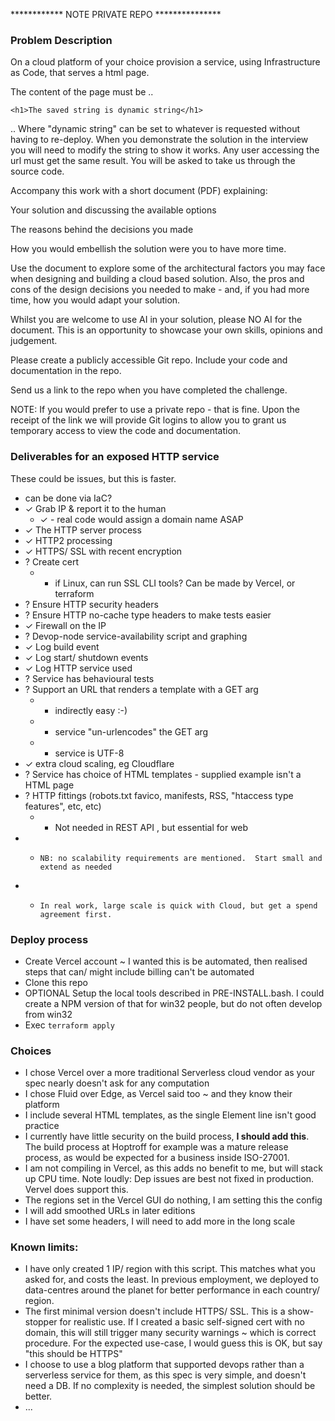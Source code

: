 ************ NOTE PRIVATE REPO ***************


### Problem Description

On a cloud platform of your choice provision a service, using Infrastructure as Code, that serves a html page.

The content of the page must be ..

    <h1>The saved string is dynamic string</h1>

.. Where "dynamic string" can be set to whatever is requested without having to re-deploy. When you demonstrate the solution in the interview you will need to modify the string to show it works. Any user accessing the url must get the same result. You will be asked to take us through the source code.

Accompany this work with a short document (PDF) explaining:

Your solution and discussing the available options

The reasons behind the decisions you made

How you would embellish the solution were you to have more time.

Use the document to explore some of the architectural factors you may face when designing and building a cloud based solution. Also, the pros and cons of the design decisions you needed to make - and, if you had more time, how you would adapt your solution.

Whilst you are welcome to use AI in your solution, please NO AI for the document. This is an opportunity to showcase your own skills, opinions and judgement.

Please create a publicly accessible Git repo. Include your code and documentation in the repo.

Send us a link to the repo when you have completed the challenge.

NOTE: If you would prefer to use a private repo - that is fine. Upon the receipt of the link we will provide Git logins to allow you to grant us temporary access to view the code and documentation.



### Deliverables for an exposed HTTP service

These could be issues, but this is faster.
 
- can be done via IaC?
- ✓ 	Grab IP & report it to the human
  - ✓  - real code would assign a domain name ASAP
- ✓ 	The HTTP server process
- ✓		HTTP2 processing
- ✓ 	HTTPS/ SSL with recent encryption
- ? 	Create cert 
  - - if Linux, can run SSL CLI tools? Can be made by Vercel, or terraform
- ? 	Ensure HTTP security headers
- ? 	Ensure HTTP no-cache type headers to make tests easier
- ✓ 	Firewall on the IP
- ? 	Devop-node service-availability script and graphing
- ✓ 	Log build event
- ✓		Log start/ shutdown events 
- ✓ 	Log HTTP service used 
- ? 	Service has behavioural tests
- ? 	Support an URL that renders a template with a GET arg
  - - indirectly easy :-)
  -	- service "un-urlencodes" the GET arg
  - - service is UTF-8 
- ✓     extra cloud scaling, eg Cloudflare
- ? 	Service has choice of HTML templates - supplied example isn't a HTML page
- ? 	HTTP fittings (robots.txt favico, manifests, RSS, "htaccess type features", etc, etc) 
  -	- Not needed in REST API , but essential for web
- - 	NB: no scalability requirements are mentioned.  Start small and extend as needed
- - 	In real work, large scale is quick with Cloud, but get a spend agreement first.


### Deploy process

- Create Vercel account ~ I wanted this is be automated, then realised steps that can/ might include billing can't be automated
- Clone this repo
- OPTIONAL Setup the local tools described in PRE-INSTALL.bash.  I could create a NPM version of that for win32 people, but do not often develop from win32
- Exec ` terraform apply ` 


### Choices

- I chose Vercel over a more traditional Serverless cloud vendor as your spec nearly doesn't ask for any computation
- I chose Fluid over Edge, as Vercel said too ~ and they know their platform
- I include several HTML templates, as the single Element line isn't good practice 
- I currently have little security on the build process, **I should add this**.  The build process at Hoptroff for example was a mature release process, as would be expected for a business inside ISO-27001.
- I am not compiling in Vercel, as this adds no benefit to me, but will stack up CPU time.   Note loudly: Dep issues are best not fixed in production.   Vervel does support this.
- The regions set in the Vercel GUI do nothing, I am setting this the config
- I will add smoothed URLs in later editions
- I have set some headers, I will need to add more in the long scale

### Known limits:

- I have only created 1 IP/ region with this script.   This matches what you asked for, and costs the least.   In previous employment, we deployed to data-centres around the planet for better performance in each country/ region.   
- The first minimal version doesn't include HTTPS/ SSL.  This is a show-stopper for realistic use.   If I created a basic self-signed cert with no domain, this will still trigger many security warnings ~ which is correct procedure.   For the expected use-case, I would guess this is OK, but say "this should be HTTPS"
- I choose to use a blog platform that supported devops rather than a serverless service for them, as this spec is very simple, and doesn't need a DB.   If no complexity is needed, the simplest solution should be better. 
- ...

